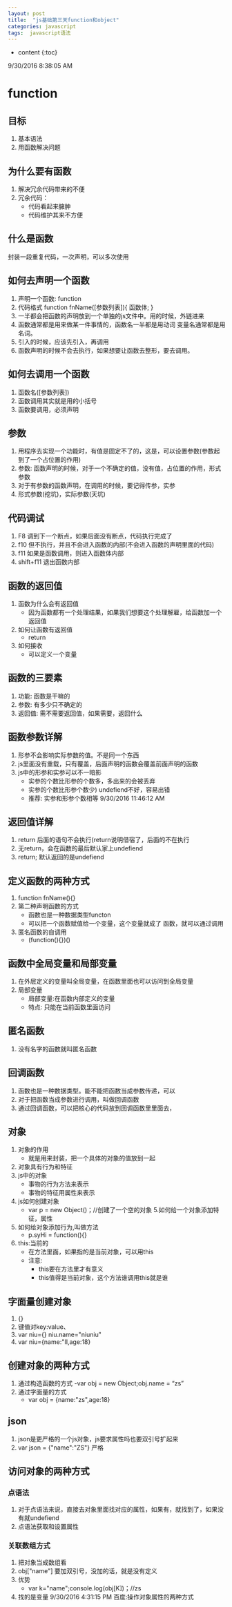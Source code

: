 ```yaml
---
layout: post
title:  "js基础第三天function和object"
categories: javascript
tags:  javascript语法
---
```


* content
{:toc}

9/30/2016 8:38:05 AM 

# function

## 目标

1. 基本语法
2. 用函数解决问题

## 为什么要有函数 ##

1. 解决冗余代码带来的不便
2. 冗余代码：
	- 代码看起来臃肿
	- 代码维护其来不方便




## 什么是函数 ##
封装一段重复代码，一次声明，可以多次使用
## 如何去声明一个函数 ##
1. 声明一个函数: function
2. 代码格式
	function fnName([参数列表]){
		函数体;
	}
3. 一半都会把函数的声明放到一个单独的js文件中。用的时候，外链进来 
4.	函数通常都是用来做某一件事情的，函数名一半都是用动词
变量名通常都是用名词。
5. 引入的时候，应该先引入，再调用
6. 函数声明的时候不会去执行，如果想要让函数去整形，要去调用。
## 如何去调用一个函数 ##
1. 函数名([参数列表])
2. 函数调用其实就是用的小括号
3. 函数要调用，必须声明
## 参数 ##
1. 用程序去实现一个功能时，有值是固定不了的，这是，可以设置参数(参数起到了一个占位置的作用)
2. 参数: 函数声明的时候，对于一个不确定的值，没有值，占位置的作用，形式参数
3. 对于有参数的函数声明，在调用的时候，要记得传参，实参
4. 形式参数(挖坑)，实际参数(天坑)
## 代码调试 ##
1. F8 调到下一个断点，如果后面没有断点，代码执行完成了
2. f10 但不执行，并且不会进入函数的内部(不会进入函数的声明里面的代码)
3. f11 如果是函数调用，则进入函数体内部
4. shift+f11 退出函数内部
## 函数的返回值 ##
1. 函数为什么会有返回值
	- 因为函数都有一个处理结果，如果我们想要这个处理解雇，给函数加一个返回值
2. 如何让函数有返回值
	- return
3. 如何接收
	- 可以定义一个变量
## 函数的三要素 ##
1.  功能:  函数是干嘛的
2.  参数: 有多少只不确定的
3.  返回值: 需不需要返回值，如果需要，返回什么
## 函数参数详解 ##
1. 形参不会影响实际参数的值。不是同一个东西
2. js里面没有重载，只有覆盖，后面声明的函数会覆盖前面声明的函数
3. js中的形参和实参可以不一暗影
	- 实参的个数比形参的个数多，多出来的会被丢弃
	- 实参的个数比形参个数少)  undefiend不好，容易出错
	- 推荐: 实参和形参个数相等
9/30/2016 11:46:12 AM 
## 返回值详解 ##
1. return 后面的语句不会执行(return说明借宿了，后面的不在执行
2. 无return，会在函数的最后默认家上undefiend
3. return;  默认返回的是undefiend
## 定义函数的两种方式 ##
1. function fnName(){}
2. 第二种声明函数的方式
	- 函数也是一种数据类型functon
	- 可以把一个函数赋值给一个变量，这个变量就成了
函数，就可以通过调用
3. 匿名函数的自调用
	- (function(){})()
## 函数中全局变量和局部变量 ##
1. 在外层定义的变量叫全局变量，在函数里面也可以访问到全局变量
2. 局部变量
	- 局部变量:在函数内部定义的变量
	- 特点: 只能在当前函数里面访问
## 匿名函数 ##
1. 没有名字的函数就叫匿名函数
## 回调函数 ##
1. 函数也是一种数据类型。能不能把函数当成参数传递，可以
2. 对于把函数当成参数进行调用，叫做回调函数
3. 通过回调函数，可以把核心的代码放到回调函数里里面去，
## 对象 ##
1. 对象的作用
	- 就是用来封装，把一个具体的对象的值放到一起
2. 对象具有行为和特征
3. js中的对象
	- 事物的行为方法来表示
	- 事物的特征用属性来表示
4. js如何创建对象
	- var p = new Object()；//创建了一个空的对象
5.如何给一个对象添加特征，属性
6. 如何给对象添加行为,叫做方法
	- p.syHi = function(){}
7. this:当前的
	- 在方法里面，如果指的是当前对象，可以用this
	- 注意:
		- this要在方法里才有意义
		- this值得是当前对象，这个方法谁调用this就是谁
## 字面量创建对象 ##
1. {}
2. 键值对key:value、
3. var niu={} niu.name="niuniu"
4. var niu={name:"II,age:18}
## 创建对象的两种方式 ##
1. 通过构造函数的方式
	-var obj = new Object;obj.name = “zs”
2. 通过字面量的方式
	- var obj = {name:"zs",age:18}
## json ##
1. json是更严格的一个js对象，js要求属性吗也要双引号扩起来
2. var json = {"name":"ZS"} 严格
## 访问对象的两种方式 ##
### 点语法 ###
1. 对于点语法来说，直接去对象里面找对应的属性，如果有，就找到了，如果没有就undefiend
2. 点语法获取和设置属性
### 关联数组方式 ###
1. 把对象当成数组看
2. obj["name"] 要加双引号，没加的话，就是没有定义
3. 优势
	- var k="name";console.log(obj[K])；//zs
4. 找的是变量
9/30/2016 4:31:15 PM 
百度:操作对象属性的两种方式